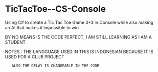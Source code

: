 # TicTacToe--CS-Console
Using C# to create a Tic Tac Toe Game 3*3 in Console while also making an AI that makes it Impossible to win

BY NO MEANS IS THE CODE PERFECT, I AM STILL LEARNING AS I AM A STUDENT

NOTES : THE LANGGUAGE USED IN THIS IS INDONESIAN BECAUSE IT IS USED FOR A CLUB PROJECT

       ALSO THE DELAY IS CHANGEABLE IN THE CODE

